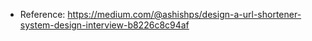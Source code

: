 - Reference: https://medium.com/@ashishps/design-a-url-shortener-system-design-interview-b8226c8c94af